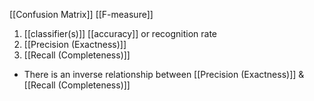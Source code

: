 [[Confusion Matrix]]
[[F-measure]]

1. [[classifier(s)]] [[accuracy]] or recognition rate
2. [[Precision (Exactness)]]
3. [[Recall (Completeness)]]
- There is an inverse relationship between [[Precision (Exactness)]] & [[Recall (Completeness)]]
